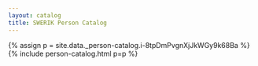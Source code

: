 ```yaml
---
layout: catalog
title: SWERIK Person Catalog
---
```

{% assign p = site.data._person-catalog.i-8tpDmPvgnXjJkWGy9k68Ba %}
{% include person-catalog.html p=p %}

